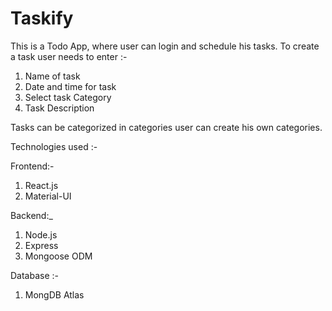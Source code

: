# Taskify

This is a Todo App, where user can login and schedule his tasks.
To create a task user needs to enter :-

1.  Name of task
2.  Date and time for task
3.  Select task Category
4.  Task Description

Tasks can be categorized in categories
user can create his own categories.

Technologies used :-

Frontend:-

1.  React.js
2.  Material-UI

Backend:\_

1.  Node.js
2.  Express
3.  Mongoose ODM

Database :-

1.  MongDB Atlas
